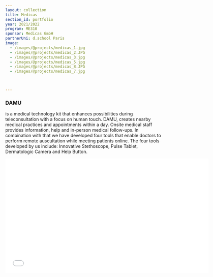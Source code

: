 ```yaml
---
layout: collection
title: Medicas
section_id: portfolio
year: 2021/2022
program: ME310
sponsor: Medicas GmbH
partnerUni: d.school Paris
image:
  - /images/@projects/medicas_1.jpg
  - /images/@projects/medicas_2.JPG
  - /images/@projects/medicas_3.jpg
  - /images/@projects/medicas_5.jpg
  - /images/@projects/medicas_8.JPG
  - /images/@projects/medicas_7.jpg
  


---
```


### **DAMU** 

is a medical technology kit that enhances possibilities during teleconsultation with a focus on human touch. DAMU, creates nearby medical practices and appointments within a day.
Onsite medical staff provides information, help and in-person medical follow-ups. In
combination with that we have developed four tools that enable doctors to perform
remote auscultation while meeting patients online.
The four tools developed by us include: Innovative Stethoscope, Pulse Tablet, Dermatologic Camera and Help Button.

<iframe src="/images/@projects/medicas_gif.gif" class="shrinkToFit" width="640" height="360" frameborder="0" allow="autoplay; fullscreen" allowfullscreen></iframe>